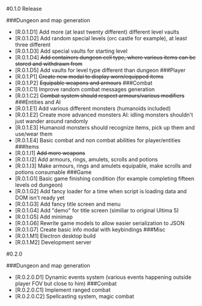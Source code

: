 #0.1.0 Release

###Dungeon and map generation
- [R.0.1.D1] Add more (at least twenty different) different level vaults
- [R.0.1.D2] Add random special levels (orc castle for example), at least three different
- [R.0.1.D3] Add special vaults for starting level
- [R.0.1.D4] ~~Add containers dungeon cell type, where various items can be stored and withdrawn from~~
- [R.0.1.D5] Add vaults for level type different than dungeon
###Player
- [R.0.1.P1] ~~Create new modal to display worn/equipped items~~
- [R.0.1.P2] ~~Equipable weapons and armours~~
###Combat
- [R.0.1.C1] Improve random combat messages generation
- [R.0.1.C2] ~~Combat system should respect armours/various modifiers~~
###Entities and AI
- [R.0.1.E1] Add various different monsters (humanoids included)
- [R.0.1.E2] Create more advanced monsters AI: idling monsters shouldn't just wander around randomly
- [R.0.1.E3] Humanoid monsters should recognize items, pick up them and use/wear them
- [R.0.1.E4] Basic combat and non combat abilities for player/entities
###Items
- [R.0.1.I1] ~~Add more weapons~~
- [R.0.1.I2] Add armours, rings, amulets, scrolls and potions
- [R.0.1.I3] Make armours, rings and amulets equipable, make scrolls and potions consumable
###Game
- [R.0.1.G1] Basic game finishing condition (for example completing fifteen levels od dungeon)
- [R.0.1.G2] Add fancy loader for a time when script is loading data and DOM isn't ready yet
- [R.0.1.G3] Add fancy title screen and menu
- [R.0.1.G4] Add "demo" for title screen (similiar to original Ultima 5)
- [R.0.1.G5] Add minimap
- [R.0.1.G6] Rewrite game models to allow easier serialization to JSON
- [R.0.1.G7] Create basic info modal with keybindings
###Misc
- [R.0.1.M1] Electron desktop build
- [R.0.1.M2] Development server

#0.2.0

###Dungeon and map generation
- [R.0.2.0.D1] Dynamic events system (various events happening outside player FOV but close to him)
###Combat
- [R.0.2.0.C1] Implement ranged combat
- [R.0.2.0.C2] Spellcasting system, magic combat 
